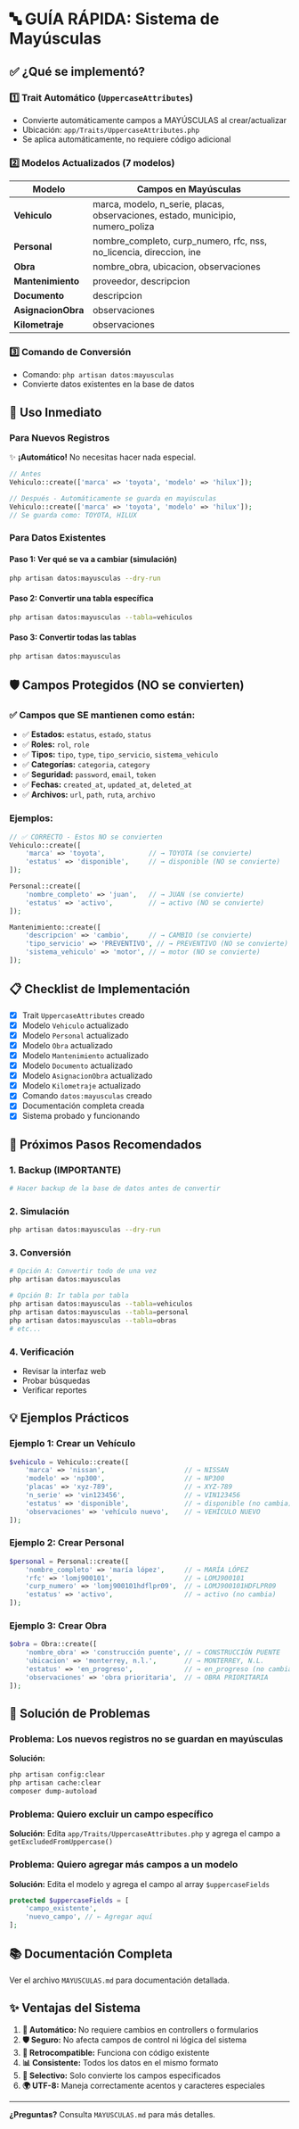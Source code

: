 # 🔤 GUÍA RÁPIDA: Sistema de Mayúsculas

## ✅ ¿Qué se implementó?

### 1️⃣ Trait Automático (`UppercaseAttributes`)
- Convierte automáticamente campos a MAYÚSCULAS al crear/actualizar
- Ubicación: `app/Traits/UppercaseAttributes.php`
- Se aplica automáticamente, no requiere código adicional

### 2️⃣ Modelos Actualizados (7 modelos)

| Modelo | Campos en Mayúsculas |
|--------|----------------------|
| **Vehiculo** | marca, modelo, n_serie, placas, observaciones, estado, municipio, numero_poliza |
| **Personal** | nombre_completo, curp_numero, rfc, nss, no_licencia, direccion, ine |
| **Obra** | nombre_obra, ubicacion, observaciones |
| **Mantenimiento** | proveedor, descripcion |
| **Documento** | descripcion |
| **AsignacionObra** | observaciones |
| **Kilometraje** | observaciones |

### 3️⃣ Comando de Conversión
- Comando: `php artisan datos:mayusculas`
- Convierte datos existentes en la base de datos

## 🚀 Uso Inmediato

### Para Nuevos Registros
✨ **¡Automático!** No necesitas hacer nada especial.

```php
// Antes
Vehiculo::create(['marca' => 'toyota', 'modelo' => 'hilux']);

// Después - Automáticamente se guarda en mayúsculas
Vehiculo::create(['marca' => 'toyota', 'modelo' => 'hilux']);
// Se guarda como: TOYOTA, HILUX
```

### Para Datos Existentes

#### Paso 1: Ver qué se va a cambiar (simulación)
```bash
php artisan datos:mayusculas --dry-run
```

#### Paso 2: Convertir una tabla específica
```bash
php artisan datos:mayusculas --tabla=vehiculos
```

#### Paso 3: Convertir todas las tablas
```bash
php artisan datos:mayusculas
```

## 🛡️ Campos Protegidos (NO se convierten)

### ✅ Campos que SE mantienen como están:
- ✅ **Estados:** `estatus`, `estado`, `status`
- ✅ **Roles:** `rol`, `role`
- ✅ **Tipos:** `tipo`, `type`, `tipo_servicio`, `sistema_vehiculo`
- ✅ **Categorías:** `categoria`, `category`
- ✅ **Seguridad:** `password`, `email`, `token`
- ✅ **Fechas:** `created_at`, `updated_at`, `deleted_at`
- ✅ **Archivos:** `url`, `path`, `ruta`, `archivo`

### Ejemplos:
```php
// ✅ CORRECTO - Estos NO se convierten
Vehiculo::create([
    'marca' => 'toyota',           // → TOYOTA (se convierte)
    'estatus' => 'disponible',     // → disponible (NO se convierte)
]);

Personal::create([
    'nombre_completo' => 'juan',   // → JUAN (se convierte)
    'estatus' => 'activo',         // → activo (NO se convierte)
]);

Mantenimiento::create([
    'descripcion' => 'cambio',     // → CAMBIO (se convierte)
    'tipo_servicio' => 'PREVENTIVO', // → PREVENTIVO (NO se convierte)
    'sistema_vehiculo' => 'motor', // → motor (NO se convierte)
]);
```

## 📋 Checklist de Implementación

- [x] Trait `UppercaseAttributes` creado
- [x] Modelo `Vehiculo` actualizado
- [x] Modelo `Personal` actualizado
- [x] Modelo `Obra` actualizado
- [x] Modelo `Mantenimiento` actualizado
- [x] Modelo `Documento` actualizado
- [x] Modelo `AsignacionObra` actualizado
- [x] Modelo `Kilometraje` actualizado
- [x] Comando `datos:mayusculas` creado
- [x] Documentación completa creada
- [x] Sistema probado y funcionando

## 🎯 Próximos Pasos Recomendados

### 1. Backup (IMPORTANTE)
```bash
# Hacer backup de la base de datos antes de convertir
```

### 2. Simulación
```bash
php artisan datos:mayusculas --dry-run
```

### 3. Conversión
```bash
# Opción A: Convertir todo de una vez
php artisan datos:mayusculas

# Opción B: Ir tabla por tabla
php artisan datos:mayusculas --tabla=vehiculos
php artisan datos:mayusculas --tabla=personal
php artisan datos:mayusculas --tabla=obras
# etc...
```

### 4. Verificación
- Revisar la interfaz web
- Probar búsquedas
- Verificar reportes

## 💡 Ejemplos Prácticos

### Ejemplo 1: Crear un Vehículo
```php
$vehiculo = Vehiculo::create([
    'marca' => 'nissan',                    // → NISSAN
    'modelo' => 'np300',                    // → NP300
    'placas' => 'xyz-789',                  // → XYZ-789
    'n_serie' => 'vin123456',               // → VIN123456
    'estatus' => 'disponible',              // → disponible (no cambia)
    'observaciones' => 'vehículo nuevo',    // → VEHÍCULO NUEVO
]);
```

### Ejemplo 2: Crear Personal
```php
$personal = Personal::create([
    'nombre_completo' => 'maría lópez',     // → MARÍA LÓPEZ
    'rfc' => 'lomj900101',                  // → LOMJ900101
    'curp_numero' => 'lomj900101hdflpr09',  // → LOMJ900101HDFLPR09
    'estatus' => 'activo',                  // → activo (no cambia)
]);
```

### Ejemplo 3: Crear Obra
```php
$obra = Obra::create([
    'nombre_obra' => 'construcción puente', // → CONSTRUCCIÓN PUENTE
    'ubicacion' => 'monterrey, n.l.',       // → MONTERREY, N.L.
    'estatus' => 'en_progreso',             // → en_progreso (no cambia)
    'observaciones' => 'obra prioritaria',  // → OBRA PRIORITARIA
]);
```

## 🔧 Solución de Problemas

### Problema: Los nuevos registros no se guardan en mayúsculas
**Solución:**
```bash
php artisan config:clear
php artisan cache:clear
composer dump-autoload
```

### Problema: Quiero excluir un campo específico
**Solución:** Edita `app/Traits/UppercaseAttributes.php` y agrega el campo a `getExcludedFromUppercase()`

### Problema: Quiero agregar más campos a un modelo
**Solución:** Edita el modelo y agrega el campo al array `$uppercaseFields`

```php
protected $uppercaseFields = [
    'campo_existente',
    'nuevo_campo', // ← Agregar aquí
];
```

## 📚 Documentación Completa

Ver el archivo `MAYUSCULAS.md` para documentación detallada.

## ✨ Ventajas del Sistema

1. **🤖 Automático:** No requiere cambios en controllers o formularios
2. **🛡️ Seguro:** No afecta campos de control ni lógica del sistema
3. **🔄 Retrocompatible:** Funciona con código existente
4. **📊 Consistente:** Todos los datos en el mismo formato
5. **🎯 Selectivo:** Solo convierte los campos especificados
6. **🌍 UTF-8:** Maneja correctamente acentos y caracteres especiales

---

**¿Preguntas?** Consulta `MAYUSCULAS.md` para más detalles.
